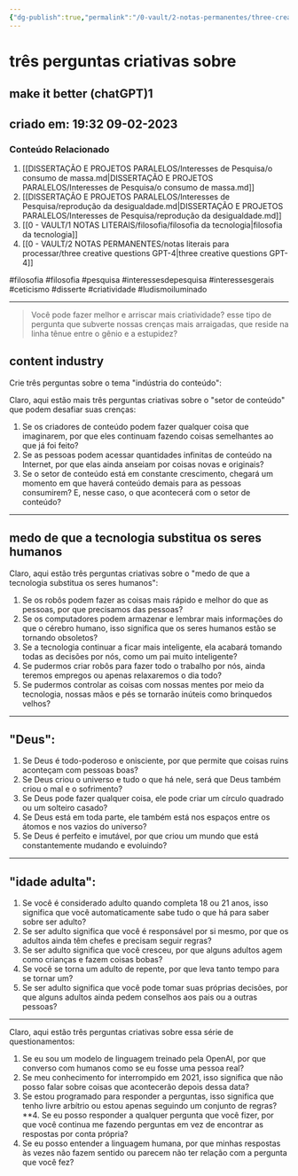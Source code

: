 ```yaml
---
{"dg-publish":true,"permalink":"/0-vault/2-notas-permanentes/three-creative-questions/","tags":["permanente","filosofia","pesquisa","interessesdepesquisa","interessesgerais","ceticismo","disserte","criatividade","ludismoiluminado"],"dgHomeLink":true,"dgShowLocalGraph":true,"dgShowFileTree":true,"dgEnableSearch":true,"noteIcon":""}
---
```


# três perguntas criativas sobre

## make it better (chatGPT)1

## criado em: 19:32 09-02-2023

### Conteúdo Relacionado

1. [[DISSERTAÇÃO E PROJETOS PARALELOS/Interesses de Pesquisa/o consumo de massa.md\|DISSERTAÇÃO E PROJETOS PARALELOS/Interesses de Pesquisa/o consumo de massa.md]]
2. [[DISSERTAÇÃO E PROJETOS PARALELOS/Interesses de Pesquisa/reprodução da desigualdade.md\|DISSERTAÇÃO E PROJETOS PARALELOS/Interesses de Pesquisa/reprodução da desigualdade.md]]
3. [[0 - VAULT/1 NOTAS LITERAIS/filosofia/filosofia da tecnologia\|filosofia da tecnologia]]
4. [[0 - VAULT/2 NOTAS PERMANENTES/notas literais para processar/three creative questions GPT-4\|three creative questions GPT-4]]


#filosofia #filosofia #pesquisa #interessesdepesquisa #interessesgerais #ceticismo #disserte #criatividade #ludismoiluminado

---

>Você pode fazer melhor e arriscar mais criatividade? esse tipo de pergunta que subverte nossas crenças mais arraigadas, que reside na linha tênue entre o gênio e a estupidez? 

## content industry

Crie três perguntas sobre o tema "indústria do conteúdo":

Claro, aqui estão mais três perguntas criativas sobre o "setor de conteúdo" que podem desafiar suas crenças:

1. Se os criadores de conteúdo podem fazer qualquer coisa que imaginarem, por que eles continuam fazendo coisas semelhantes ao que já foi feito?
2. Se as pessoas podem acessar quantidades infinitas de conteúdo na Internet, por que elas ainda anseiam por coisas novas e originais?
3. Se o setor de conteúdo está em constante crescimento, chegará um momento em que haverá conteúdo demais para as pessoas consumirem? E, nesse caso, o que acontecerá com o setor de conteúdo?

---

## medo de que a tecnologia substitua os seres humanos

Claro, aqui estão três perguntas criativas sobre o "medo de que a tecnologia substitua os seres humanos":

1. Se os robôs podem fazer as coisas mais rápido e melhor do que as pessoas, por que precisamos das pessoas?
2. Se os computadores podem armazenar e lembrar mais informações do que o cérebro humano, isso significa que os seres humanos estão se tornando obsoletos?
3. Se a tecnologia continuar a ficar mais inteligente, ela acabará tomando todas as decisões por nós, como um pai muito inteligente?
4. Se pudermos criar robôs para fazer todo o trabalho por nós, ainda teremos empregos ou apenas relaxaremos o dia todo?
5. Se pudermos controlar as coisas com nossas mentes por meio da tecnologia, nossas mãos e pés se tornarão inúteis como brinquedos velhos?

---

## "Deus":

1. Se Deus é todo-poderoso e onisciente, por que permite que coisas ruins aconteçam com pessoas boas?
2. Se Deus criou o universo e tudo o que há nele, será que Deus também criou o mal e o sofrimento?
3. Se Deus pode fazer qualquer coisa, ele pode criar um círculo quadrado ou um solteiro casado?
4. Se Deus está em toda parte, ele também está nos espaços entre os átomos e nos vazios do universo?
5. Se Deus é perfeito e imutável, por que criou um mundo que está constantemente mudando e evoluindo?

---

## "idade adulta":

1. Se você é considerado adulto quando completa 18 ou 21 anos, isso significa que você automaticamente sabe tudo o que há para saber sobre ser adulto?
2. Se ser adulto significa que você é responsável por si mesmo, por que os adultos ainda têm chefes e precisam seguir regras?
3. Se ser adulto significa que você cresceu, por que alguns adultos agem como crianças e fazem coisas bobas?
4. Se você se torna um adulto de repente, por que leva tanto tempo para se tornar um?
5. Se ser adulto significa que você pode tomar suas próprias decisões, por que alguns adultos ainda pedem conselhos aos pais ou a outras pessoas?

---

Claro, aqui estão três perguntas criativas sobre essa série de questionamentos:

1. Se eu sou um modelo de linguagem treinado pela OpenAI, por que converso com humanos como se eu fosse uma pessoa real?
2. Se meu conhecimento for interrompido em 2021, isso significa que não posso falar sobre coisas que acontecerão depois dessa data?
3. Se estou programado para responder a perguntas, isso significa que tenho livre arbítrio ou estou apenas seguindo um conjunto de regras?
**4. Se eu posso responder a qualquer pergunta que você fizer, por que você continua me fazendo perguntas em vez de encontrar as respostas por conta própria?
5. Se eu posso entender a linguagem humana, por que minhas respostas às vezes não fazem sentido ou parecem não ter relação com a pergunta que você fez?
